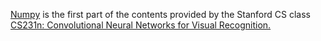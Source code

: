 [Numpy](http://cs231n.github.io/python-numpy-tutorial/) is the first part of the contents provided by the Stanford CS class [CS231n: Convolutional Neural Networks for Visual Recognition.](http://cs231n.github.io/)

